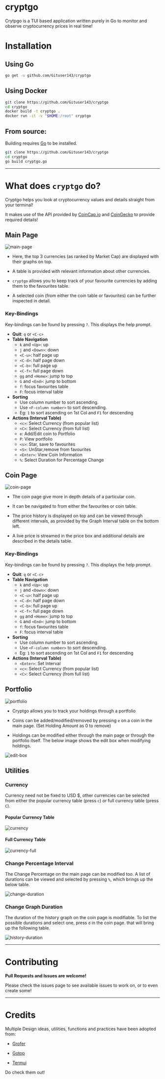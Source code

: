 cryptgo
=======

Crytpgo is a TUI based application written purely in Go to monitor and observe cryptocurrency prices in real time!

Installation
============

Using Go
--------

```bash
go get -u github.com/Gituser143/cryptgo
```

Using Docker
------------

```bash
git clone https://github.com/Gituser143/cryptgo
cd cryptgo
docker build -t cryptgo .
docker run -it -v "$HOME:/root" cryptgo
```

From source:
------------

Building requires [Go](https://golang.org) to be installed.

```bash
git clone https://github.com/Gituser143/cryptgo
cd cryptgo
go build cryptgo.go
```

---

What does `cryptgo` do?
=======================

Cryptgo helps you look at cryptocurrency values and details straight from your terminal!

It makes use of the API provided by [CoinCap.io](https://coincap.io/) and [CoinGecko](https://www.coingecko.com/en) to provide required details!

Main Page
---------

![main-page](images/main-page.png)

-	Here, the top 3 currencies (as ranked by Market Cap) are displayed with their graphs on top.

-	A table is provided with relevant information about other currencies.

-	`cryptgo` allows you to keep track of your favourite currencies by adding them to the favourites table.

-	A selected coin (from either the coin table or favourites) can be further inspected in detail.

### Key-Bindings

Key-bindings can be found by pressing `?`. This displays the help prompt.

-	**Quit**: `q` or `<C-c>`
-	**Table Navigation**
	-	`k` and `<Up>`: up
	-	`j` and `<Down>`: down
	-	`<C-u>`: half page up
	-	`<C-d>`: half page down
	-	`<C-b>`: full page up
	-	`<C-f>`: full page down
	-	`gg` and `<Home>`: jump to top
	-	`G` and `<End>`: jump to bottom
	-	`f`: focus favourites table
	-	`F`: focus interval table
-	**Sorting**
	-	Use column number to sort ascending.
	-	Use `<F-column number>` to sort descending.
	-	Eg: `1` to sort ascending on 1st Col and `F1` for descending
-	**Actions (Interval Table)**
	-	`<c>`: Select Currency (from popular list)
	-	`<C>`: Select Currency (from full list)
	-	`e`: Add/Edit coin to Portfolio
	-	`P`: View portfolio
	-	`<s>`: Star, save to favourites
	-	`<S>`: UnStar,remove from favourites
	-	`<Enter>`: View Coin Information
	-	`%`: Select Duration for Percentage Change

Coin Page
---------

![coin-page](images/coin-page.png)

-	The coin page give more in depth details of a particular coin.

-	It can be navigated to from either the favourites or coin table.

-	The price history is displayed on top and can be viewed through different intervals, as provided by the Graph Interval table on the bottom left.

-	A live price is streamed in the price box and additional details are described in the details table.

### Key-Bindings

Key-bindings can be found by pressing `?`. This displays the help prompt.

-	**Quit**: `q` or `<C-c>`
-	**Table Navigation**
	-	`k` and `<Up>`: up
	-	`j` and `<Down>`: down
	-	`<C-u>`: half page up
	-	`<C-d>`: half page down
	-	`<C-b>`: full page up
	-	`<C-f>`: full page down
	-	`gg` and `<Home>`: jump to top
	-	`G` and `<End>`: jump to bottom
	-	`f`: focus favourites table
	-	`F`: focus interval table
-	**Sorting**
	-	Use column number to sort ascending.
	-	Use `<F-column number>` to sort descending.
	-	Eg: `1` to sort ascending on 1st Col and `F1` for descending
-	**Actions (Interval Table)**
	-	`<Enter>`: Set Interval
	-	`<c>`: Select Currency (from popular list)
	-	`<C>`: Select Currency (from full list)

Portfolio
---------

![portfolio](images/portfolio.png)

-	Cryptgo allows you to track your holdings through a portfolio

-	Coins can be added/modified/removed by pressing `e` on a coin in the main page. (Set Holding Amount as 0 to remove)

-	Holdings can be modified either through the main page or through the portfolio itself. The below image shows the edit box when modifying holdings.

![edit-box](images/portfolio-edit.png)

Utilities
---------

### Currency

Currency need not be fixed to USD $, other currencies can be selected from either the popular currency table (press `c`) or full currency table (press `C`).

#### Popular Currency Table

![currency](images/currency.png)

#### Full Currency Table

![currency-full](images/currency-full.png)

### Change Percentage Interval

The Change Percentage on the main page can be modified too. A list of durations can be viewed and selected by pressing `%`, which brings up the below table.

![change-duration](images/change-duration.png)

### Change Graph Duration

The duration of the history graph on the coin page is modifiable. To list the possible durations and select one, press `d` in the coin page. that will bring up the following table.

![history-duration](images/history-duration.png)

---

Contributing
============

**Pull Requests and Issues are welcome!**

Please check the issues page to see available issues to work on, or to even create some!

---

Credits
=======

Multiple Design ideas, utilities, functions and practices have been adopted from:

-	[Grofer](https://github.com/pesos/grofer)

-	[Gotop](https://github.com/cjbassi/gotop)

-	[Termui](https://github.com/gizak/termui)

Do check them out!
